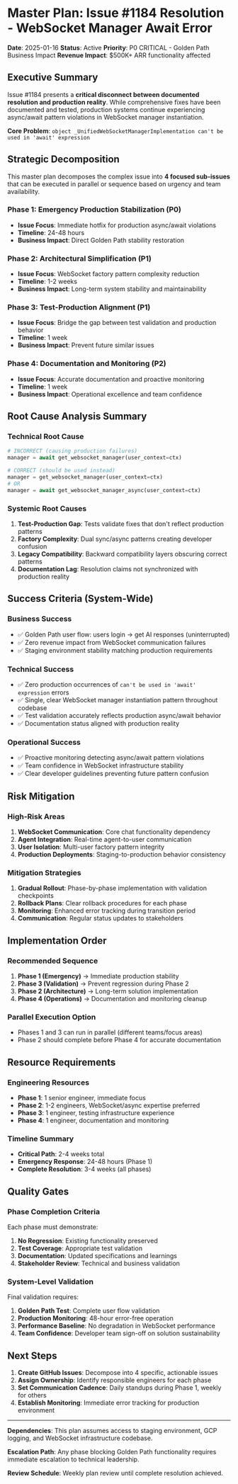 # Master Plan: Issue #1184 Resolution - WebSocket Manager Await Error

**Date**: 2025-01-16
**Status**: Active
**Priority**: P0 CRITICAL - Golden Path Business Impact
**Revenue Impact**: $500K+ ARR functionality affected

## Executive Summary

Issue #1184 presents a **critical disconnect between documented resolution and production reality**. While comprehensive fixes have been documented and tested, production systems continue experiencing async/await pattern violations in WebSocket manager instantiation.

**Core Problem**: `object _UnifiedWebSocketManagerImplementation can't be used in 'await' expression`

## Strategic Decomposition

This master plan decomposes the complex issue into **4 focused sub-issues** that can be executed in parallel or sequence based on urgency and team availability.

### Phase 1: Emergency Production Stabilization (P0)
- **Issue Focus**: Immediate hotfix for production async/await violations
- **Timeline**: 24-48 hours
- **Business Impact**: Direct Golden Path stability restoration

### Phase 2: Architectural Simplification (P1)
- **Issue Focus**: WebSocket factory pattern complexity reduction
- **Timeline**: 1-2 weeks
- **Business Impact**: Long-term system stability and maintainability

### Phase 3: Test-Production Alignment (P1)
- **Issue Focus**: Bridge the gap between test validation and production behavior
- **Timeline**: 1 week
- **Business Impact**: Prevent future similar issues

### Phase 4: Documentation and Monitoring (P2)
- **Issue Focus**: Accurate documentation and proactive monitoring
- **Timeline**: 1 week
- **Business Impact**: Operational excellence and team confidence

## Root Cause Analysis Summary

### Technical Root Cause
```python
# INCORRECT (causing production failures)
manager = await get_websocket_manager(user_context=ctx)

# CORRECT (should be used instead)
manager = get_websocket_manager(user_context=ctx)
# OR
manager = await get_websocket_manager_async(user_context=ctx)
```

### Systemic Root Causes
1. **Test-Production Gap**: Tests validate fixes that don't reflect production patterns
2. **Factory Complexity**: Dual sync/async patterns creating developer confusion
3. **Legacy Compatibility**: Backward compatibility layers obscuring correct patterns
4. **Documentation Lag**: Resolution claims not synchronized with production reality

## Success Criteria (System-Wide)

### Business Success
- ✅ Golden Path user flow: users login → get AI responses (uninterrupted)
- ✅ Zero revenue impact from WebSocket communication failures
- ✅ Staging environment stability matching production requirements

### Technical Success
- ✅ Zero production occurrences of `can't be used in 'await' expression` errors
- ✅ Single, clear WebSocket manager instantiation pattern throughout codebase
- ✅ Test validation accurately reflects production async/await behavior
- ✅ Documentation status aligned with production reality

### Operational Success
- ✅ Proactive monitoring detecting async/await pattern violations
- ✅ Team confidence in WebSocket infrastructure stability
- ✅ Clear developer guidelines preventing future pattern confusion

## Risk Mitigation

### High-Risk Areas
1. **WebSocket Communication**: Core chat functionality dependency
2. **Agent Integration**: Real-time agent-to-user communication
3. **User Isolation**: Multi-user factory pattern integrity
4. **Production Deployments**: Staging-to-production behavior consistency

### Mitigation Strategies
1. **Gradual Rollout**: Phase-by-phase implementation with validation checkpoints
2. **Rollback Plans**: Clear rollback procedures for each phase
3. **Monitoring**: Enhanced error tracking during transition period
4. **Communication**: Regular status updates to stakeholders

## Implementation Order

### Recommended Sequence
1. **Phase 1 (Emergency)** → Immediate production stability
2. **Phase 3 (Validation)** → Prevent regression during Phase 2
3. **Phase 2 (Architecture)** → Long-term solution implementation
4. **Phase 4 (Operations)** → Documentation and monitoring cleanup

### Parallel Execution Option
- Phases 1 and 3 can run in parallel (different teams/focus areas)
- Phase 2 should complete before Phase 4 for accurate documentation

## Resource Requirements

### Engineering Resources
- **Phase 1**: 1 senior engineer, immediate focus
- **Phase 2**: 1-2 engineers, WebSocket/async expertise preferred
- **Phase 3**: 1 engineer, testing infrastructure experience
- **Phase 4**: 1 engineer, documentation and monitoring

### Timeline Summary
- **Critical Path**: 2-4 weeks total
- **Emergency Response**: 24-48 hours (Phase 1)
- **Complete Resolution**: 3-4 weeks (all phases)

## Quality Gates

### Phase Completion Criteria
Each phase must demonstrate:
1. **No Regression**: Existing functionality preserved
2. **Test Coverage**: Appropriate test validation
3. **Documentation**: Updated specifications and learnings
4. **Stakeholder Review**: Technical and business validation

### System-Level Validation
Final validation requires:
1. **Golden Path Test**: Complete user flow validation
2. **Production Monitoring**: 48-hour error-free operation
3. **Performance Baseline**: No degradation in WebSocket performance
4. **Team Confidence**: Developer team sign-off on solution sustainability

## Next Steps

1. **Create GitHub Issues**: Decompose into 4 specific, actionable issues
2. **Assign Ownership**: Identify responsible engineers for each phase
3. **Set Communication Cadence**: Daily standups during Phase 1, weekly for others
4. **Establish Monitoring**: Immediate error tracking for production environment

---

**Dependencies**: This plan assumes access to staging environment, GCP logging, and WebSocket infrastructure codebase.

**Escalation Path**: Any phase blocking Golden Path functionality requires immediate escalation to technical leadership.

**Review Schedule**: Weekly plan review until complete resolution achieved.